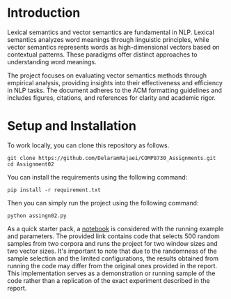 # Introduction
Lexical semantics and vector semantics are fundamental in NLP. Lexical semantics analyzes word meanings through linguistic principles, while vector semantics represents words as high-dimensional vectors based on contextual patterns. These paradigms offer distinct approaches to understanding word meanings.

The project focuses on evaluating vector semantics methods through empirical analysis, providing insights into their effectiveness and efficiency in NLP tasks. The document adheres to the ACM formatting guidelines and includes figures, citations, and references for clarity and academic rigor.

# Setup and Installation
To work locally, you can clone this repository as follows.

```
git clone https://github.com/DelaramRajaei/COMP8730_Assignments.git
cd Assignment02
```
You can install the requirements using the following command:
```
pip install -r requirement.txt
```
Then you can simply run the project using the following command:
```
python assingn02.py
```

As a quick starter pack, a [notebook](https://colab.research.google.com/drive/1JvCMAtlB4PUl-9dM4RexCVruyTwyYm3m#scrollTo=4kXGnvbvxn_I) is considered with the running example and parameters.
The provided link contains code that selects 500 random samples from two corpora and runs the project for two window sizes and two vector sizes. It's important to note that due to the randomness of the sample selection and the limited configurations, the results obtained from running the code may differ from the original ones provided in the report. This implementation serves as a demonstration or running sample of the code rather than a replication of the exact experiment described in the report.
